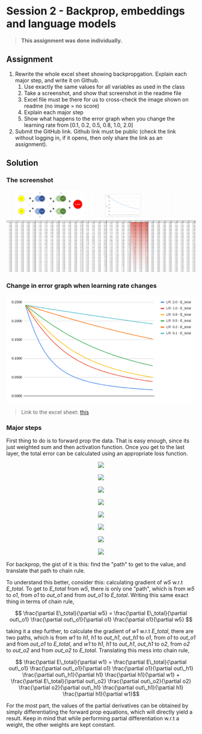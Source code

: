 # Session 2 - Backprop, embeddings and language models

> **This assignment was done individually.**

## Assignment

1. Rewrite the whole excel sheet showing backpropgation. Explain each major step, and write it on Github.
    1. Use exactly the same values for all variables as used in the class
    2. Take a screenshot, and show that screenshot in the readme file
    3. Excel file must be there for us to cross-check the image shown on readme (no image = no score)
    4. Explain each major step
    5. Show what happens to the error graph when you change the learning rate from [0.1, 0.2, 0.5, 0.8, 1.0, 2.0] 
2. Submit the GitHub link. Github link must be public (check the link without logging in, if it opens, then only share the link as an assignment).

## Solution

### The screenshot

<p align="center">
<img src="res/sheet.png">
</p>

### Change in error graph when learning rate changes

<p align="center">
<img src="res/comparison.png">
</p>


> Link to the excel sheet: [this](https://docs.google.com/spreadsheets/d/1zqqTc2r3kWBV5GbFiD7YKWVv1ML3lLN961KAfp9Mjvg/edit?usp=sharing)

### Major steps

First thing to do is to forward prop the data. That is easy enough, since its just weighted sum and then activation function. Once you get to the last layer, the total error can be calculated using an appropriate loss function. 

<p align="center">
<img src="https://latex.codecogs.com/svg.image?h1&space;=&space;i1&space;\times&space;w1&space;&plus;&space;i2&space;\times&space;w2"/>
</p>

<p align="center">
<img src="https://latex.codecogs.com/svg.image?out\_h1&space;=&space;\sigma(h1)"/>
</p>

<p align="center">
<img src="https://latex.codecogs.com/svg.image?h2&space;=&space;i1&space;\times&space;w3&space;&plus;&space;i2&space;\times&space;w4"/>
</p>

<p align="center">
<img src="https://latex.codecogs.com/svg.image?out\_h2&space;=&space;\sigma(h2)"/>
</p>

<p align="center">
<img src="https://latex.codecogs.com/svg.image?o1&space;=&space;out\_h1&space;\times&space;w5&space;&plus;&space;out\_h2&space;\times&space;w6"/>
</p>

<p align="center">
<img src="https://latex.codecogs.com/svg.image?out\_o1&space;=&space;\sigma(o1)"/>
</p>

<p align="center">
<img src="https://latex.codecogs.com/svg.image?o2&space;=&space;out\_h1&space;\times&space;w7&space;&plus;&space;out\_h2&space;\times&space;w8"/>
</p>

<p align="center">
<img src="https://latex.codecogs.com/svg.image?out\_o2&space;=&space;\sigma(o2)"/>
</p>

For backprop, the gist of it is this: find the "path" to get to the value, and translate that path to chain rule. 

To understand this better, consider this: calculating gradient of *w5* w.r.t *E_total*. To get to *E_total* from *w5*, there is only one "path", which is from *w5* to *o1*, from *o1* to *out_o1* and from *out_o1* to *E_total*. Writing this same exact thing in terms of chain rule,

$$ \frac{\partial E\_total}{\partial w5} = \frac{\partial E\_total}{\partial out\_o1} \frac{\partial out\_o1}{\partial o1} \frac{\partial o1}{\partial w5} $$

taking it a step further, to calculate the gradient of *w1* w.r.t *E_total*, there are two paths, which is from *w1* to *h1*, *h1* to *out_h1*, *out_h1* to *o1*, from *o1* to *out_o1* and from *out_o1* to *E_total*, and *w1* to *h1*, *h1* to *out_h1*, *out_h1* to *o2*, from *o2* to *out_o2* and from *out_o2* to *E_total*. Translating this mess into chain rule,

$$ \frac{\partial E\_total}{\partial w1} = \frac{\partial E\_total}{\partial out\_o1} \frac{\partial out\_o1}{\partial o1} \frac{\partial o1}{\partial out\_h1} \frac{\partial out\_h1}{\partial h1} \frac{\partial h1}{\partial w1} + \frac{\partial E\_total}{\partial out\_o2} \frac{\partial out\_o2}{\partial o2} \frac{\partial o2}{\partial out\_h1} \frac{\partial out\_h1}{\partial h1} \frac{\partial h1}{\partial w1}$$

For the most part, the values of the partial derivatives can be obtained by simply differentiating the forward prop equations, which will directly yield a result. Keep in mind that while performing partial differentiation w.r.t a weight, the other weights are kept constant.


